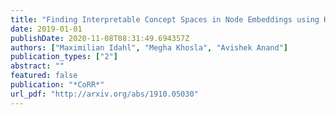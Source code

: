 ```yaml
---
title: "Finding Interpretable Concept Spaces in Node Embeddings using Knowledge Bases"
date: 2019-01-01
publishDate: 2020-11-08T08:31:49.694357Z
authors: ["Maximilian Idahl", "Megha Khosla", "Avishek Anand"]
publication_types: ["2"]
abstract: ""
featured: false
publication: "*CoRR*"
url_pdf: "http://arxiv.org/abs/1910.05030"
---
```



